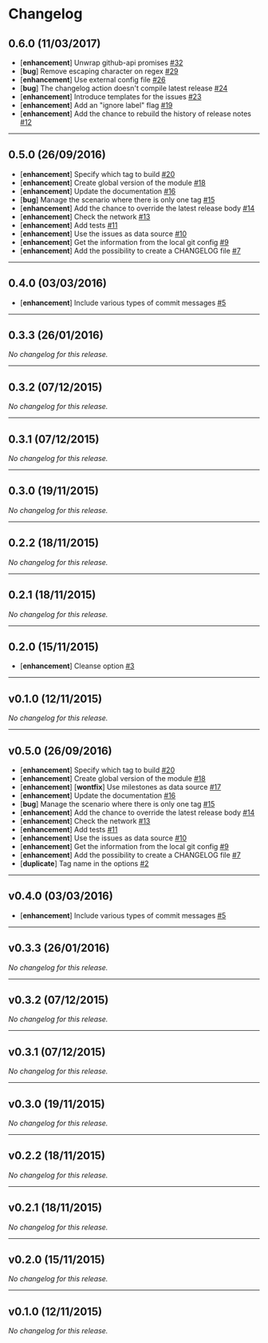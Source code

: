 # Changelog

## 0.6.0 (11/03/2017)

- [**enhancement**] Unwrap github-api promises [#32](https://github.com/github-tools/github-release-notes/issues/32)
- [**bug**] Remove escaping character on regex [#29](https://github.com/github-tools/github-release-notes/issues/29)
- [**enhancement**] Use external config file [#26](https://github.com/github-tools/github-release-notes/issues/26)
- [**bug**] The changelog action doesn't compile latest release [#24](https://github.com/github-tools/github-release-notes/issues/24)
- [**enhancement**] Introduce templates for the issues [#23](https://github.com/github-tools/github-release-notes/issues/23)
- [**enhancement**] Add an "ignore label" flag [#19](https://github.com/github-tools/github-release-notes/issues/19)
- [**enhancement**] Add the chance to rebuild the history of release notes [#12](https://github.com/github-tools/github-release-notes/issues/12)


 --- 

## 0.5.0 (26/09/2016)

- [**enhancement**] Specify which tag to build [#20](https://github.com/github-tools/github-release-notes/issues/20)
- [**enhancement**] Create global version of the module [#18](https://github.com/github-tools/github-release-notes/issues/18)
- [**enhancement**] Update the documentation [#16](https://github.com/github-tools/github-release-notes/issues/16)
- [**bug**] Manage the scenario where there is only one tag [#15](https://github.com/github-tools/github-release-notes/issues/15)
- [**enhancement**] Add the chance to override the latest release body [#14](https://github.com/github-tools/github-release-notes/issues/14)
- [**enhancement**] Check the network [#13](https://github.com/github-tools/github-release-notes/issues/13)
- [**enhancement**] Add tests [#11](https://github.com/github-tools/github-release-notes/issues/11)
- [**enhancement**] Use the issues as data source [#10](https://github.com/github-tools/github-release-notes/issues/10)
- [**enhancement**] Get the information from the local git config [#9](https://github.com/github-tools/github-release-notes/issues/9)
- [**enhancement**] Add the possibility to create a CHANGELOG file [#7](https://github.com/github-tools/github-release-notes/issues/7)


 --- 

## 0.4.0 (03/03/2016)

- [**enhancement**] Include various types of commit messages [#5](https://github.com/github-tools/github-release-notes/issues/5)


 --- 

## 0.3.3 (26/01/2016)

*No changelog for this release.*



 --- 

## 0.3.2 (07/12/2015)

*No changelog for this release.*



 --- 

## 0.3.1 (07/12/2015)

*No changelog for this release.*



 --- 

## 0.3.0 (19/11/2015)

*No changelog for this release.*



 --- 

## 0.2.2 (18/11/2015)

*No changelog for this release.*



 --- 

## 0.2.1 (18/11/2015)

*No changelog for this release.*



 --- 

## 0.2.0 (15/11/2015)

- [**enhancement**] Cleanse option [#3](https://github.com/github-tools/github-release-notes/issues/3)


 --- 

## v0.1.0 (12/11/2015)

_No changelog for this release._


 --- 

## v0.5.0 (26/09/2016)

- [**enhancement**] Specify which tag to build [#20](https://github.com/github-tools/github-release-notes/issues/20)
- [**enhancement**] Create global version of the module [#18](https://github.com/github-tools/github-release-notes/issues/18)
- [**enhancement**] [**wontfix**] Use milestones as data source [#17](https://github.com/github-tools/github-release-notes/issues/17)
- [**enhancement**] Update the documentation [#16](https://github.com/github-tools/github-release-notes/issues/16)
- [**bug**] Manage the scenario where there is only one tag [#15](https://github.com/github-tools/github-release-notes/issues/15)
- [**enhancement**] Add the chance to override the latest release body [#14](https://github.com/github-tools/github-release-notes/issues/14)
- [**enhancement**] Check the network [#13](https://github.com/github-tools/github-release-notes/issues/13)
- [**enhancement**] Add tests [#11](https://github.com/github-tools/github-release-notes/issues/11)
- [**enhancement**] Use the issues as data source [#10](https://github.com/github-tools/github-release-notes/issues/10)
- [**enhancement**] Get the information from the local git config [#9](https://github.com/github-tools/github-release-notes/issues/9)
- [**enhancement**] Add the possibility to create a CHANGELOG file [#7](https://github.com/github-tools/github-release-notes/issues/7)
- [**duplicate**] Tag name in the options [#2](https://github.com/github-tools/github-release-notes/issues/2)

 --- 

## v0.4.0 (03/03/2016)

- [**enhancement**] Include various types of commit messages [#5](https://github.com/github-tools/github-release-notes/issues/5)

 --- 

## v0.3.3 (26/01/2016)

*No changelog for this release.*

 --- 

## v0.3.2 (07/12/2015)

*No changelog for this release.*

 --- 

## v0.3.1 (07/12/2015)

*No changelog for this release.*

 --- 

## v0.3.0 (19/11/2015)

*No changelog for this release.*

 --- 

## v0.2.2 (18/11/2015)

*No changelog for this release.*

 --- 

## v0.2.1 (18/11/2015)

*No changelog for this release.*

 --- 

## v0.2.0 (15/11/2015)

*No changelog for this release.*

 --- 

## v0.1.0 (12/11/2015)

*No changelog for this release.*
